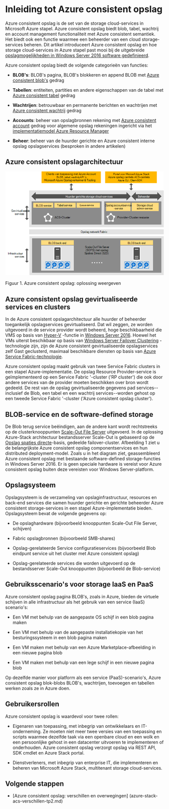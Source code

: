<properties
    pageTitle="Inleiding tot Azure consistent opslag | Microsoft Azure"
    description="Meer informatie over Azure consistent opslag"
    services="azure-stack"
    documentationCenter=""
    authors="AniAnirudh"
    manager="darmour"
    editor=""/>

<tags
    ms.service="azure-stack"
    ms.workload="na"
    ms.tgt_pltfrm="na"
    ms.devlang="na"
    ms.topic="get-started-article"
    ms.date="09/26/2016"
    ms.author="anirudha"/>

# <a name="introduction-to-azure-consistent-storage"></a>Inleiding tot Azure consistent opslag
Azure consistent opslag is de set van de storage cloud-services in Microsoft Azure stapel. Azure consistent opslag biedt blob, tabel, wachtrij en account management functionaliteit met Azure consistent semantiek. Het biedt ook een functie waarmee een beheerder van een cloud storage-services beheren. Dit artikel introduceert Azure consistent opslag en hoe storage cloud-services in Azure stapel past mooi bij de uitgebreide [opslagmogelijkheden in Windows Server 2016 software gedefinieerd](https://blogs.technet.microsoft.com/windowsserver/2016/04/14/ten-reasons-youll-love-windows-server-2016-5-software-defined-storage/).

Azure consistent opslag biedt de volgende categorieën van functies:

- **BLOB's**: BLOB's pagina, BLOB's blokkeren en append BLOB met   [Azure consistent blob's](https://msdn.microsoft.com/library/azure/dd179355.aspx#Anchor_1) 
   gedrag

- **Tabellen**: entiteiten, partities en andere eigenschappen van de tabel met   [Azure consistent tabel](https://msdn.microsoft.com/library/azure/dd179355.aspx#Anchor_3) 
   gedrag

- **Wachtrijen**: betrouwbaar en permanente berichten en wachtrijen met   [Azure consistent wachtrij](https://msdn.microsoft.com/library/azure/dd179355.aspx#Anchor_2) 
   gedrag

- **Accounts**: beheer van opslagbronnen rekening met   [Azure consistent account](https://azure.microsoft.com/documentation/articles/storage-create-storage-account/) 
   gedrag voor algemene opslag rekeningen ingericht via het [implementatiemodel Azure Resource Manager](https://azure.microsoft.com/documentation/articles/resource-manager-deployment-model/)

- **Beheer**: beheer van de huurder gerichte en Azure consistent interne opslag opslagservices (besproken in andere artikelen)

<span id="_Toc386544160" class="anchor"><span id="_Toc389466733" class="anchor"><span id="_Toc433223833" class="anchor"></span></span></span>
## <a name="azure-consistent-storage-architecture"></a>Azure consistent opslagarchitectuur

![Azure Stack opslag: oplossing weergeven](./media/azure-stack-storage-overview/acs-solution-view.png)

<span id="_Ref428549771" class="anchor"></span>Figuur 1. Azure consistent opslag: oplossing weergeven

## <a name="azure-consistent-storage-virtualized-services-and-clusters"></a>Azure consistent opslag gevirtualiseerde services en clusters

In de Azure consistent opslagarchitectuur alle huurder of beheerder toegankelijk opslagservices gevirtualiseerd. Dat wil zeggen, ze worden uitgevoerd in de service provider wordt beheerd, hoge beschikbaarheid die VMS op basis van [Hyper-V](https://technet.microsoft.com/library/dn765471.aspx) -functie in [Windows Server 2016](http://www.microsoft.com/server-cloud/products/windows-server-2016/).
Hoewel het VMs uiterst beschikbaar op basis van [Windows Server Failover Clustering](https://technet.microsoft.com/library/dn765474.aspx) -technologie zijn, zijn de Azure consistent gevirtualiseerde opslagservices zelf Gast geclusterd, maximaal beschikbare diensten op basis van [Azure Service Fabric-technologie](http://azure.microsoft.com/campaigns/service-fabric/).

Azure consistent opslag maakt gebruik van twee Service Fabric clusters in een stapel Azure-implementatie.
De opslag Resource Provider-service is geïmplementeerd op een Service Fabric '-cluster ('RP cluster') die ook door andere services van de provider moeten beschikken over bron wordt gedeeld. De rest van de opslag gevirtualiseerde gegevens pad services--inclusief de Blob, een tabel en een wachtrij services--worden gehost op een tweede Service Fabric '-cluster ('Azure consistent opslag cluster').

## <a name="blob-service-and-software-defined-storage"></a>BLOB-service en de software-defined storage

De Blob terug service beëindigen, aan de andere kant wordt rechtstreeks op de clusterknooppunten [Scale-Out File Server](https://technet.microsoft.com/library/hh831349.aspx) uitgevoerd. In de oplossing Azure-Stack architectuur bestandsserver Scale-Out is gebaseerd op de [Opslag spaties directe](https://technet.microsoft.com/library/mt126109.aspx)-basis, gedeelde failover-cluster. Afbeelding 1 ziet u de belangrijkste Azure consistent opslag componentservices en hun distributed deployment-model. Zoals u in het diagram ziet, geassembleerd Azure consistent opslag met bestaande software-defined storage-functies in Windows Server 2016. Er is geen speciale hardware is vereist voor Azure consistent opslag buiten deze vereisten voor Windows Server-platform.

## <a name="storage-farm"></a>Opslagsysteem

Opslagsysteem is de verzameling van opslaginfrastructuur, resources en back-end services die samen huurder gerichte en gerichte beheerder Azure consistent storage-services in een stapel Azure-implementatie bieden. Opslagsysteem bevat de volgende gegevens op:

- De opslaghardware (bijvoorbeeld knooppunten Scale-Out File Server, schijven)

- Fabric opslagbronnen (bijvoorbeeld SMB-shares)

- Opslag-gerelateerde Service configuratieservices (bijvoorbeeld Blob eindpunt service uit het cluster met Azure consistent opslag)

- Opslag-gerelateerde services die worden uitgevoerd op de bestandsserver Scale-Out knooppunten (bijvoorbeeld de Blob-service)

## <a name="iaas-and-paas-storage-usage-scenarios"></a>Gebruiksscenario's voor storage IaaS en PaaS

Azure consistent opslag pagina BLOB's, zoals in Azure, bieden de virtuele schijven in alle infrastructuur als het gebruik van een service (IaaS) scenario's:

- Een VM met behulp van de aangepaste OS schijf in een blob pagina maken

- Een VM met behulp van de aangepaste installatiekopie van het besturingssysteem in een blob pagina maken

- Een VM maken met behulp van een Azure Marketplace-afbeelding in een nieuwe pagina blob

- Een VM maken met behulp van een lege schijf in een nieuwe pagina blob

Op dezelfde manier voor platform als een service (PaaS)-scenario's, Azure consistent opslag blok-blobs BLOB's, wachtrijen, toevoegen en tabellen werken zoals ze in Azure doen.

## <a name="user-roles"></a>Gebruikersrollen


Azure consistent opslag is waardevol voor twee rollen:

- Eigenaren van toepassing, met inbegrip van ontwikkelaars en IT-onderneming. Ze moeten niet meer twee versies van een toepassing en scripts waarmee dezelfde taak via een openbare cloud en een wolk en een persoonlijke gehost in een datacenter uitvoeren te implementeren of onderhouden. Azure consistent opslag verzorgt opslag via REST API, SDK cmdlet en Azure Stack portal.

- Dienstverleners, met inbegrip van enterprise IT, die implementeren en beheren van Microsoft Azure Stack, multitenant storage cloud-services.

## <a name="next-steps"></a>Volgende stappen


- <span id="Concepts" class="anchor"></span>[Azure consistent opslag: verschillen en overwegingen] (azure-stack-acs-verschillen-tp2.md)
